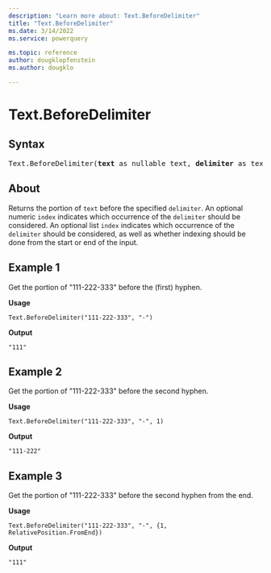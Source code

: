```yaml
---
description: "Learn more about: Text.BeforeDelimiter"
title: "Text.BeforeDelimiter"
ms.date: 3/14/2022
ms.service: powerquery

ms.topic: reference
author: dougklopfenstein
ms.author: dougklo

---
```

# Text.BeforeDelimiter

## Syntax

<pre>
Text.BeforeDelimiter(<b>text</b> as nullable text, <b>delimiter</b> as text, optional <b>index</b> as any) as any
</pre>

## About

Returns the portion of `text` before the specified `delimiter`. An optional numeric `index` indicates which occurrence of the `delimiter` should be considered. An optional list `index` indicates which occurrence of the `delimiter` should be considered, as well as whether indexing should be done from the start or end of the input.

## Example 1

Get the portion of "111-222-333" before the (first) hyphen.

**Usage**

```powerquery-m
Text.BeforeDelimiter("111-222-333", "-")
```

**Output**

`"111"`

## Example 2

Get the portion of "111-222-333" before the second hyphen.

**Usage**

```powerquery-m
Text.BeforeDelimiter("111-222-333", "-", 1)
```

**Output**

`"111-222"`

## Example 3

Get the portion of "111-222-333" before the second hyphen from the end.

**Usage**

```powerquery-m
Text.BeforeDelimiter("111-222-333", "-", {1, RelativePosition.FromEnd})
```

**Output**

`"111"`
